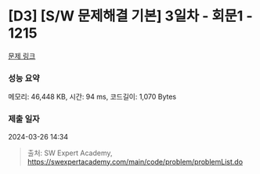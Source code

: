 # [D3] [S/W 문제해결 기본] 3일차 - 회문1 - 1215 

[문제 링크](https://swexpertacademy.com/main/code/problem/problemDetail.do?contestProbId=AV14QpAaAAwCFAYi) 

### 성능 요약

메모리: 46,448 KB, 시간: 94 ms, 코드길이: 1,070 Bytes

### 제출 일자

2024-03-26 14:34



> 출처: SW Expert Academy, https://swexpertacademy.com/main/code/problem/problemList.do